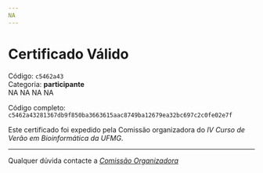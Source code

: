 ```yaml
---
NA
---
```


# Certificado Válido

Código: `c5462a43`<br>
Categoria: **participante**<br>
NA
NA
NA
NA


Código completo: `c5462a43281367db9f850ba3663615aac8749ba12679ea32bc697c2c0fe02e7f`


Este certificado foi expedido pela Comissão organizadora do *IV Curso de Verão em Bioinformática da UFMG*.

----

Qualquer dúvida contacte a [_Comissão Organizadora_](<mailto:cursobioinfoufmg@gmail.com$subject=[Certificados]>)

